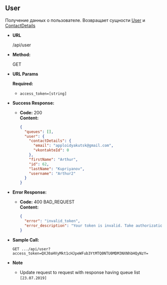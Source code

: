 **User**
----
  Получение данных о пользователе. Возвращает сущности [User](../../../src/main/java/com/apploidxxx/entity/User.java) и 
  [ContactDetails](../../../src/main/java/com/apploidxxx/entity/ContactDetails.java)


* **URL**

  /api/user

* **Method:**
  
  GET
  
*  **URL Params**

   **Required:**
 
   * `access_token=[string]`


* **Success Response:**

  * **Code:** 200 <br />
    **Content:** 
    ```json
    {
      "queues": [],
      "user": {
        "contactDetails": {
          "email": "apploidyakutsk@gmail.com",
          "vkontakteId": 0
        },
        "firstName": "Arthur",
        "id": 62,
        "lastName": "Kupriyanov",
        "username": "Arthur2"
      }
    }
    ```
 
* **Error Response:**

  * **Code:** 400 BAD_REQUEST <br />
    **Content:** 
    ```json
    {
      "error": "invalid_token",
      "error_description": "Your token is invalid. Take authorization and refresh tokens"
    }
    ```
    
    
* **Sample Call:**

  `GET .../api/user?access_token=QXJ0aHVyMkt1cHJpeWFub3YtMTQ0NTU0MDM3NXNhbHQyNzY=`

* **Note**

    * Update request to request with response having queue list <br>`[23.07.2019]`
  